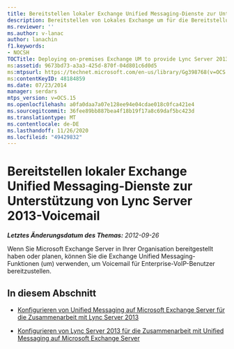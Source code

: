 ```yaml
---
title: Bereitstellen lokaler Exchange Unified Messaging-Dienste zur Unterstützung von Lync Server 2013-Voicemail
description: Bereitstellen von Lokales Exchange um für die Bereitstellung von lync Server 2013-Voicemail.
ms.reviewer: ''
ms.author: v-lanac
author: lanachin
f1.keywords:
- NOCSH
TOCTitle: Deploying on-premises Exchange UM to provide Lync Server 2013 voice mail
ms:assetid: 9673bd73-a3a3-425d-870f-04d801c6d0d5
ms:mtpsurl: https://technet.microsoft.com/en-us/library/Gg398768(v=OCS.15)
ms:contentKeyID: 48184859
ms.date: 07/23/2014
manager: serdars
mtps_version: v=OCS.15
ms.openlocfilehash: a0fa0daa7a07e128ee94e04cdae018c0fca421e4
ms.sourcegitcommit: 36fee89bb887bea4f18b19f17a8c69daf5bc423d
ms.translationtype: MT
ms.contentlocale: de-DE
ms.lasthandoff: 11/26/2020
ms.locfileid: "49429832"
---
```

# <a name="deploying-on-premises-exchange-um-to-provide-lync-server-2013-voice-mail"></a>Bereitstellen lokaler Exchange Unified Messaging-Dienste zur Unterstützung von Lync Server 2013-Voicemail

<div data-xmlns="http://www.w3.org/1999/xhtml">

<div class="topic" data-xmlns="http://www.w3.org/1999/xhtml" data-msxsl="urn:schemas-microsoft-com:xslt" data-cs="https://msdn.microsoft.com/">

<div data-asp="https://msdn2.microsoft.com/asp">



</div>

<div id="mainSection">

<div id="mainBody">

<span> </span>

_**Letztes Änderungsdatum des Themas:** 2012-09-26_

Wenn Sie Microsoft Exchange Server in Ihrer Organisation bereitgestellt haben oder planen, können Sie die Exchange Unified Messaging-Funktionen (um) verwenden, um Voicemail für Enterprise-VoIP-Benutzer bereitzustellen.

<div>

## <a name="in-this-section"></a>In diesem Abschnitt

  - [Konfigurieren von Unified Messaging auf Microsoft Exchange Server für die Zusammenarbeit mit Lync Server 2013](lync-server-2013-configuring-unified-messaging-on-microsoft-exchange-server-to-work-with-lync-server.md)

  - [Konfigurieren von Lync Server 2013 für die Zusammenarbeit mit Unified Messaging auf Microsoft Exchange Server](lync-server-2013-configure-lync-server-2013-to-work-with-unified-messaging-on-microsoft-exchange-server.md)

</div>

</div>

<span> </span>

</div>

</div>

</div>

